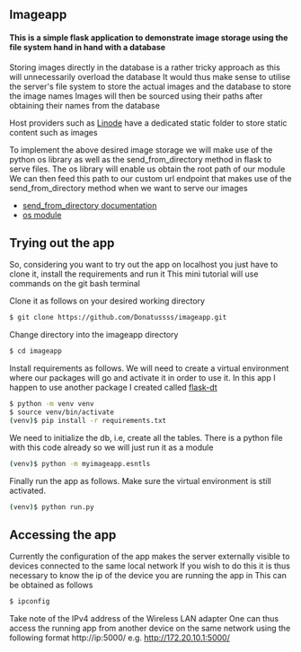 ## Imageapp
#### This is a simple flask application to demonstrate image storage using the file system hand in hand with a database

Storing images directly in the database is a rather tricky approach as this will unnecessarily overload the database
It would thus make sense to utilise the server's file system to store the actual images and the database to store the image names
Images will then be sourced using their paths after obtaining their names from the database

Host providers such as [Linode](https://www.linode.com/) have a dedicated static folder to store static content such as images

To implement the above desired image storage we will make use of the python os library as well as the send_from_directory method in flask to serve files.
The os library will enable us obtain the root path of our module
We can then feed this path to our custom url endpoint that makes use of the send_from_directory method when we want to serve our images

* [send_from_directory documentation](https://flask.palletsprojects.com/en/2.1.x/api/)
* [os module](https://www.geeksforgeeks.org/os-module-python-examples/)


## Trying out the app
So, considering you want to try out the app on localhost you just have to clone it, install the requirements and run it
This mini tutorial will use commands on the git bash terminal

Clone it as follows on your desired working directory
```bash
$ git clone https://github.com/Donatussss/imageapp.git
```

Change directory into the imageapp directory
```bash
$ cd imageapp
```
Install requirements as follows. We will need to create a virtual environment where our packages will go and activate it in order to use it.
In this app I happen to use another package I created called [flask-dt](https://github.com/GreatDt1/flaskdt)
```bash
$ python -m venv venv
$ source venv/bin/activate
(venv)$ pip install -r requirements.txt
```
We need to initialize the db, i.e, create all the tables. There is a python file with this code already so we will just run it as a module
```bash
(venv)$ python -m myimageapp.esntls
```

Finally run the app as follows. Make sure the virtual environment is still activated.
```bash
(venv)$ python run.py
```


## Accessing the app
Currently the configuration of the app makes the server externally visible to devices connected to the same local network
If you wish to do this it is thus necessary to know the ip of the device you are running the app in
This can be obtained as follows
```bash
$ ipconfig
```
Take note of the IPv4 address of the Wireless LAN adapter
One can thus access the running app from another device on the same network using the following format
http://ip:5000/
e.g. http://172.20.10.1:5000/
